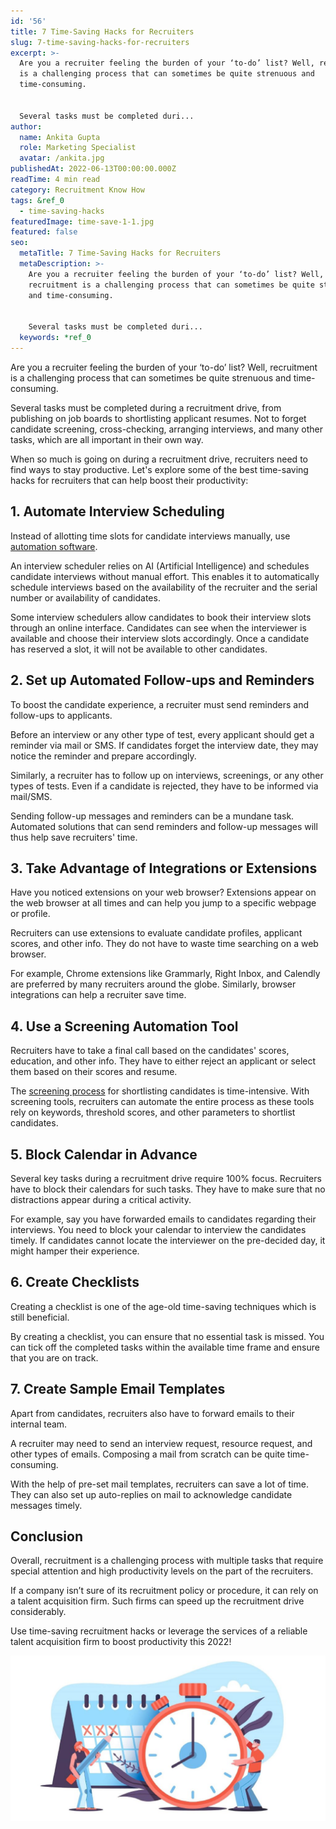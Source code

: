 ```yaml
---
id: '56'
title: 7 Time-Saving Hacks for Recruiters
slug: 7-time-saving-hacks-for-recruiters
excerpt: >-
  Are you a recruiter feeling the burden of your ‘to-do’ list? Well, recruitment
  is a challenging process that can sometimes be quite strenuous and
  time-consuming.


  Several tasks must be completed duri...
author:
  name: Ankita Gupta
  role: Marketing Specialist
  avatar: /ankita.jpg
publishedAt: 2022-06-13T00:00:00.000Z
readTime: 4 min read
category: Recruitment Know How
tags: &ref_0
  - time-saving-hacks
featuredImage: time-save-1-1.jpg
featured: false
seo:
  metaTitle: 7 Time-Saving Hacks for Recruiters
  metaDescription: >-
    Are you a recruiter feeling the burden of your ‘to-do’ list? Well,
    recruitment is a challenging process that can sometimes be quite strenuous
    and time-consuming.


    Several tasks must be completed duri...
  keywords: *ref_0
---
```


Are you a recruiter feeling the burden of your ‘to-do’ list? Well, recruitment is a challenging process that can sometimes be quite strenuous and time-consuming.

Several tasks must be completed during a recruitment drive, from publishing on job boards to shortlisting applicant resumes. Not to forget candidate screening, cross-checking, arranging interviews, and many other tasks, which are all important in their own way.

<!--more-->

When so much is going on during a recruitment drive, recruiters need to find ways to stay productive. Let's explore some of the best time-saving hacks for recruiters that can help boost their productivity:

## **1\. Automate Interview Scheduling** 

Instead of allotting time slots for candidate interviews manually, use [automation software](https://www.thetalentpool.ai/).

An interview scheduler relies on AI (Artificial Intelligence) and schedules candidate interviews without manual effort. This enables it to automatically schedule interviews based on the availability of the recruiter and the serial number or availability of candidates.

Some interview schedulers allow candidates to book their interview slots through an online interface. Candidates can see when the interviewer is available and choose their interview slots accordingly. Once a candidate has reserved a slot, it will not be available to other candidates. 

## **2\. Set up Automated Follow-ups and Reminders** 

To boost the candidate experience, a recruiter must send reminders and follow-ups to applicants.

Before an interview or any other type of test, every applicant should get a reminder via mail or SMS. If candidates forget the interview date, they may notice the reminder and prepare accordingly.

Similarly, a recruiter has to follow up on interviews, screenings, or any other types of tests. Even if a candidate is rejected, they have to be informed via mail/SMS.

Sending follow-up messages and reminders can be a mundane task. Automated solutions that can send reminders and follow-up messages will thus help save recruiters' time.

## **3\. Take Advantage of Integrations or Extensions** 

Have you noticed extensions on your web browser? Extensions appear on the web browser at all times and can help you jump to a specific webpage or profile.

Recruiters can use extensions to evaluate candidate profiles, applicant scores, and other info. They do not have to waste time searching on a web browser.

For example, Chrome extensions like Grammarly, Right Inbox, and Calendly are preferred by many recruiters around the globe. Similarly, browser integrations can help a recruiter save time. 

## **4\. Use a Screening Automation Tool** 

Recruiters have to take a final call based on the candidates' scores, education, and other info. They have to either reject an applicant or select them based on their scores and resume.

The [screening process](https://www.thetalentpool.ai/blogs/top-10-pre-screening-interview-questions/) for shortlisting candidates is time-intensive. With screening tools, recruiters can automate the entire process as these tools rely on keywords, threshold scores, and other parameters to shortlist candidates.

## **5\. Block Calendar in Advance** 

Several key tasks during a recruitment drive require 100% focus. Recruiters have to block their calendars for such tasks. They have to make sure that no distractions appear during a critical activity.

For example, say you have forwarded emails to candidates regarding their interviews. You need to block your calendar to interview the candidates timely. If candidates cannot locate the interviewer on the pre-decided day, it might hamper their experience.

## **6\. Create Checklists** 

Creating a checklist is one of the age-old time-saving techniques which is still beneficial.

By creating a checklist, you can ensure that no essential task is missed. You can tick off the completed tasks within the available time frame and ensure that you are on track. 

## **7\. Create Sample Email Templates** 

Apart from candidates, recruiters also have to forward emails to their internal team.

A recruiter may need to send an interview request, resource request, and other types of emails. Composing a mail from scratch can be quite time-consuming.

With the help of pre-set mail templates, recruiters can save a lot of time. They can also set up auto-replies on mail to acknowledge candidate messages timely. 

## **Conclusion**

Overall, recruitment is a challenging process with multiple tasks that require special attention and high productivity levels on the part of the recruiters.

If a company isn’t sure of its recruitment policy or procedure, it can rely on a talent acquisition firm. Such firms can speed up the recruitment drive considerably.

Use time-saving recruitment hacks or leverage the services of a reliable talent acquisition firm to boost productivity this 2022!  

![time-save](images/time-save-1-1-1024x538.jpg)
